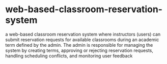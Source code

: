 # web-based-classroom-reservation-system
a web-based classroom reservation system where instructors (users) can submit reservation requests for available classrooms during an academic term defined by the admin. The admin is responsible for managing the system by creating terms, approving or rejecting reservation requests, handling scheduling conflicts, and monitoring user feedback
